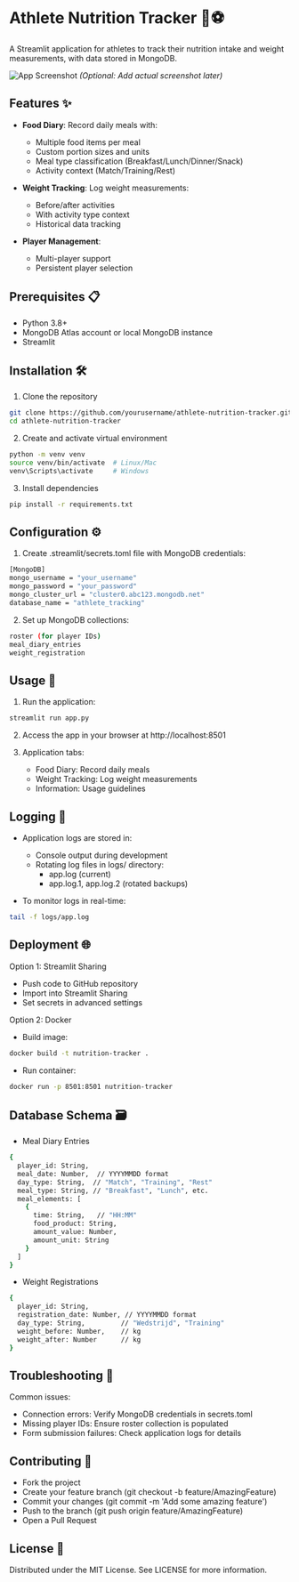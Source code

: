 # Athlete Nutrition Tracker 🍏⚽

A Streamlit application for athletes to track their nutrition intake and weight measurements, with data stored in MongoDB.

![App Screenshot](screenshots/app_preview.png) *(Optional: Add actual screenshot later)*

## Features ✨

- **Food Diary**: Record daily meals with:
  - Multiple food items per meal
  - Custom portion sizes and units
  - Meal type classification (Breakfast/Lunch/Dinner/Snack)
  - Activity context (Match/Training/Rest)

- **Weight Tracking**: Log weight measurements:
  - Before/after activities
  - With activity type context
  - Historical data tracking

- **Player Management**:
  - Multi-player support
  - Persistent player selection

## Prerequisites 📋

- Python 3.8+
- MongoDB Atlas account or local MongoDB instance
- Streamlit

## Installation 🛠️

1. Clone the repository
```bash
git clone https://github.com/yourusername/athlete-nutrition-tracker.git
cd athlete-nutrition-tracker
```

2. Create and activate virtual environment
```bash
python -m venv venv
source venv/bin/activate  # Linux/Mac
venv\Scripts\activate     # Windows
```

3. Install dependencies
```bash
pip install -r requirements.txt
```

## Configuration ⚙️

1. Create .streamlit/secrets.toml file with MongoDB credentials:
```bash
[MongoDB]
mongo_username = "your_username"
mongo_password = "your_password"
mongo_cluster_url = "cluster0.abc123.mongodb.net"
database_name = "athlete_tracking"
```
2. Set up MongoDB collections:
```bash
roster (for player IDs)
meal_diary_entries
weight_registration
```

## Usage 🚀

1. Run the application:
```bash
streamlit run app.py
```
2. Access the app in your browser at http://localhost:8501

3. Application tabs:

    - Food Diary: Record daily meals
    - Weight Tracking: Log weight measurements
    - Information: Usage guidelines

## Logging 📝

- Application logs are stored in:
  
  - Console output during development
  - Rotating log files in logs/ directory:
    - app.log (current)
    - app.log.1, app.log.2 (rotated backups)
- To monitor logs in real-time:
```bash
tail -f logs/app.log
```

## Deployment 🌐

Option 1: Streamlit Sharing
- Push code to GitHub repository
- Import into Streamlit Sharing
- Set secrets in advanced settings

Option 2: Docker
- Build image:
```bash
docker build -t nutrition-tracker .
```  
- Run container:
```bash
docker run -p 8501:8501 nutrition-tracker
```

## Database Schema 🗃️

- Meal Diary Entries
```bash
{
  player_id: String,
  meal_date: Number,  // YYYYMMDD format
  day_type: String,  // "Match", "Training", "Rest"
  meal_type: String, // "Breakfast", "Lunch", etc.
  meal_elements: [
    {
      time: String,   // "HH:MM"
      food_product: String,
      amount_value: Number,
      amount_unit: String
    }
  ]
}
```
- Weight Registrations
```bash
{
  player_id: String,
  registration_date: Number, // YYYYMMDD format
  day_type: String,         // "Wedstrijd", "Training"
  weight_before: Number,    // kg
  weight_after: Number      // kg
}
```
## Troubleshooting 🐛

Common issues:
- Connection errors: Verify MongoDB credentials in secrets.toml
- Missing player IDs: Ensure roster collection is populated
- Form submission failures: Check application logs for details

## Contributing 🤝

- Fork the project
- Create your feature branch (git checkout -b feature/AmazingFeature)
- Commit your changes (git commit -m 'Add some amazing feature')
- Push to the branch (git push origin feature/AmazingFeature)
- Open a Pull Request

## License 📄

Distributed under the MIT License. See LICENSE for more information.


